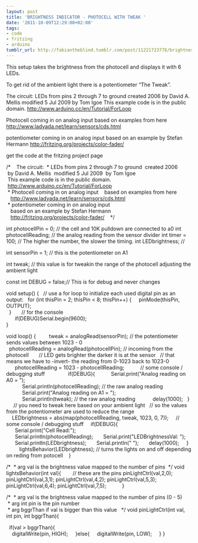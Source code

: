 ```yaml
---
layout: post
title: 'BRIGHTNESS INDICATOR - PHOTOCELL WITH TWEAK '
date: '2011-10-09T12:29:00+02:00'
tags:
- code
- fritzing
- arduino
tumblr_url: http://fabiantheblind.tumblr.com/post/11221723778/brightness-indicator-photocell-with-tweak
---
```

This setup takes the brightness from the photocell and displays it with 6 LEDs.

To get rid of the ambient light there is a potentiometer “The Tweak”.



The circuit:
LEDs from pins 2 through 7 to ground created 2006 by David A. Mellis modified 5 Jul 2009 by Tom Igoe This example code is in the public domain. http://www.arduino.cc/en/Tutorial/ForLoop

Photocell coming in on analog input based on examples from here http://www.ladyada.net/learn/sensors/cds.html

potentiometer coming in on analog input based on an example by Stefan Hermann http://fritzing.org/projects/color-fader/

get the code at the fritzing project page



/*
 
 The circuit:
 * LEDs from pins 2 through 7 to ground
 created 2006
 by David A. Mellis
 modified 5 Jul 2009
 by Tom Igoe 
 This example code is in the public domain.
 http://www.arduino.cc/en/Tutorial/ForLoop
 
 * Photocell coming in on analog input
   based on examples from here
   http://www.ladyada.net/learn/sensors/cds.html
 
 * potentiometer coming in on analog input
   based on an example by Stefan Hermann 
   http://fritzing.org/projects/color-fader/
 
 */

int photocellPin = 0;     // the cell and 10K pulldown are connected to a0
int photocellReading;     // the analog reading from the sensor divider
int timer = 100;           // The higher the number, the slower the timing.
int LEDbrightness;        // 

int sensorPin = 1; // this is the potentiometer on A1

int tweak; // this value is for tweakin the range of the photocell adjusting the ambient light


const int DEBUG = false;// This is for debug and never changes

void setup() {
  // use a for loop to initialize each used digital pin as an output:
  for (int thisPin = 2; thisPin < 8; thisPin++)  {
    pinMode(thisPin, OUTPUT);      
  }
      // for the console  
      if(DEBUG)Serial.begin(9600);   
}

void loop() {
  
  
  tweak = analogRead(sensorPin); // the potentiometer sends values between 1023 - 0
  
  photocellReading = analogRead(photocellPin);  // incoming from the photocell
      // LED gets brighter the darker it is at the sensor
  // that means we have to -invert- the reading from 0-1023 back to 1023-0
      photocellReading = 1023 - photocellReading;
          // some console / debugging stuff
          
    if(DEBUG){
          Serial.print("Analog reading on A0 = ");         
           Serial.println(photocellReading);     // the raw analog reading
           Serial.print("Analog reading on A1 = ");         
           Serial.println(tweak);     // the raw analog reading
           delay(1000);
  }
  
  // you need to tweak here based on your ambient light
  // so the values from the potentiometer are used to reduce the range
    LEDbrightness = abs(map(photocellReading, tweak, 1023, 0, 7));
    // some console / debugging stuff
    if(DEBUG){  
      Serial.print("Cell Read:");     
      Serial.println(photocellReading);
      Serial.print("LEDBrightnessVal: ");
      Serial.println(LEDbrightness);
      Serial.println(" ");
      delay(1000);
    }
    
    lightsBehavior(LEDbrightness); // turns the lights on and off depending on reding from potocell
  
}

/*
 * arg val is the brightness value mapped to the number of pins
 */
void lightsBehavior(int val){
    
  // these are the pins
pinLightCtrl(val,2,0); 
pinLightCtrl(val,3,1);
pinLightCtrl(val,4,2);
pinLightCtrl(val,5,3);
pinLightCtrl(val,6,4);
pinLightCtrl(val,7,5);
         
}

/*
 * arg val is the brightness value mapped to the number of pins (0 - 5)
 * arg int pin is the pin number
 * arg bggrThan if val is bigger than this value 
 */
void pinLightCtrl(int val, int pin, int bggrThan){

  if(val > bggrThan){  
    digitalWrite(pin, HIGH);
    }else{
    digitalWrite(pin, LOW);
    }
}


